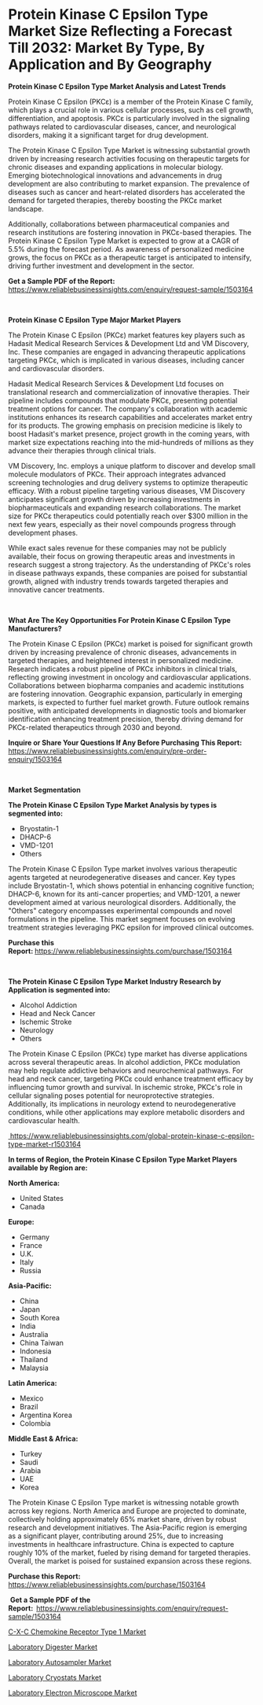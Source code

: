 <p><h1>Protein Kinase C Epsilon Type Market Size Reflecting a Forecast Till 2032: Market By Type, By Application and By Geography</h1></p><p><strong>Protein Kinase C Epsilon Type Market Analysis and Latest Trends</strong></p>
<p><p>Protein Kinase C Epsilon (PKCε) is a member of the Protein Kinase C family, which plays a crucial role in various cellular processes, such as cell growth, differentiation, and apoptosis. PKCε is particularly involved in the signaling pathways related to cardiovascular diseases, cancer, and neurological disorders, making it a significant target for drug development.</p><p>The Protein Kinase C Epsilon Type Market is witnessing substantial growth driven by increasing research activities focusing on therapeutic targets for chronic diseases and expanding applications in molecular biology. Emerging biotechnological innovations and advancements in drug development are also contributing to market expansion. The prevalence of diseases such as cancer and heart-related disorders has accelerated the demand for targeted therapies, thereby boosting the PKCε market landscape.</p><p>Additionally, collaborations between pharmaceutical companies and research institutions are fostering innovation in PKCε-based therapies. The Protein Kinase C Epsilon Type Market is expected to grow at a CAGR of 5.5% during the forecast period. As awareness of personalized medicine grows, the focus on PKCε as a therapeutic target is anticipated to intensify, driving further investment and development in the sector.</p></p>
<p><strong>Get a Sample PDF of the Report:&nbsp;</strong> <a href="https://www.reliablebusinessinsights.com/enquiry/request-sample/1503164?utm_campaign=1113&utm_medium=2&utm_source=Github&utm_content=ia&utm_term=23032025&utm_id=protein-kinase-c-epsilon-type">https://www.reliablebusinessinsights.com/enquiry/request-sample/1503164</a></p>
<p>&nbsp;</p>
<p><strong>Protein Kinase C Epsilon Type Major Market Players</strong></p>
<p><p>The Protein Kinase C Epsilon (PKCε) market features key players such as Hadasit Medical Research Services & Development Ltd and VM Discovery, Inc. These companies are engaged in advancing therapeutic applications targeting PKCε, which is implicated in various diseases, including cancer and cardiovascular disorders.</p><p>Hadasit Medical Research Services & Development Ltd focuses on translational research and commercialization of innovative therapies. Their pipeline includes compounds that modulate PKCε, presenting potential treatment options for cancer. The company's collaboration with academic institutions enhances its research capabilities and accelerates market entry for its products. The growing emphasis on precision medicine is likely to boost Hadasit's market presence, project growth in the coming years, with market size expectations reaching into the mid-hundreds of millions as they advance their therapies through clinical trials.</p><p>VM Discovery, Inc. employs a unique platform to discover and develop small molecule modulators of PKCε. Their approach integrates advanced screening technologies and drug delivery systems to optimize therapeutic efficacy. With a robust pipeline targeting various diseases, VM Discovery anticipates significant growth driven by increasing investments in biopharmaceuticals and expanding research collaborations. The market size for PKCε therapeutics could potentially reach over $300 million in the next few years, especially as their novel compounds progress through development phases.</p><p>While exact sales revenue for these companies may not be publicly available, their focus on growing therapeutic areas and investments in research suggest a strong trajectory. As the understanding of PKCε's roles in disease pathways expands, these companies are poised for substantial growth, aligned with industry trends towards targeted therapies and innovative cancer treatments.</p></p>
<p>&nbsp;</p>
<p><strong>What Are The Key Opportunities For Protein Kinase C Epsilon Type Manufacturers?</strong></p>
<p><p>The Protein Kinase C Epsilon (PKCε) market is poised for significant growth driven by increasing prevalence of chronic diseases, advancements in targeted therapies, and heightened interest in personalized medicine. Research indicates a robust pipeline of PKCε inhibitors in clinical trials, reflecting growing investment in oncology and cardiovascular applications. Collaborations between biopharma companies and academic institutions are fostering innovation. Geographic expansion, particularly in emerging markets, is expected to further fuel market growth. Future outlook remains positive, with anticipated developments in diagnostic tools and biomarker identification enhancing treatment precision, thereby driving demand for PKCε-related therapeutics through 2030 and beyond.</p></p>
<p><strong>Inquire or Share Your Questions If Any Before Purchasing This Report:</strong> <a href="https://www.reliablebusinessinsights.com/enquiry/pre-order-enquiry/1503164?utm_campaign=1113&utm_medium=2&utm_source=Github&utm_content=ia&utm_term=23032025&utm_id=protein-kinase-c-epsilon-type">https://www.reliablebusinessinsights.com/enquiry/pre-order-enquiry/1503164</a></p>
<p>&nbsp;</p>
<p><strong>Market Segmentation</strong></p>
<p><strong>The Protein Kinase C Epsilon Type Market Analysis by types is segmented into:</strong></p>
<p><ul><li>Bryostatin-1</li><li>DHACP-6</li><li>VMD-1201</li><li>Others</li></ul></p>
<p><p>The Protein Kinase C Epsilon Type market involves various therapeutic agents targeted at neurodegenerative diseases and cancer. Key types include Bryostatin-1, which shows potential in enhancing cognitive function; DHACP-6, known for its anti-cancer properties; and VMD-1201, a newer development aimed at various neurological disorders. Additionally, the "Others" category encompasses experimental compounds and novel formulations in the pipeline. This market segment focuses on evolving treatment strategies leveraging PKC epsilon for improved clinical outcomes.</p></p>
<p><strong>Purchase this Report:&nbsp;</strong><a href="https://www.reliablebusinessinsights.com/purchase/1503164?utm_campaign=1113&utm_medium=2&utm_source=Github&utm_content=ia&utm_term=23032025&utm_id=protein-kinase-c-epsilon-type">https://www.reliablebusinessinsights.com/purchase/1503164</a></p>
<p>&nbsp;</p>
<p><strong>The Protein Kinase C Epsilon Type Market Industry Research by Application is segmented into:</strong></p>
<p><ul><li>Alcohol Addiction</li><li>Head and Neck Cancer</li><li>Ischemic Stroke</li><li>Neurology</li><li>Others</li></ul></p>
<p><p>The Protein Kinase C Epsilon (PKCε) type market has diverse applications across several therapeutic areas. In alcohol addiction, PKCε modulation may help regulate addictive behaviors and neurochemical pathways. For head and neck cancer, targeting PKCε could enhance treatment efficacy by influencing tumor growth and survival. In ischemic stroke, PKCε's role in cellular signaling poses potential for neuroprotective strategies. Additionally, its implications in neurology extend to neurodegenerative conditions, while other applications may explore metabolic disorders and cardiovascular health.</p></p>
<p><a href="https://www.reliablebusinessinsights.com/global-protein-kinase-c-epsilon-type-market-r1503164?utm_campaign=1113&utm_medium=2&utm_source=Github&utm_content=ia&utm_term=23032025&utm_id=protein-kinase-c-epsilon-type">&nbsp;https://www.reliablebusinessinsights.com/global-protein-kinase-c-epsilon-type-market-r1503164</a></p>
<p><strong>In terms of Region, the Protein Kinase C Epsilon Type Market Players available by Region are:</strong></p>
<p>
    <p> <strong> North America: </strong>
        <ul>
            <li>United States</li>
            <li>Canada</li>
        </ul>
        </p> 
    <p> <strong> Europe: </strong>
        <ul>
            <li>Germany</li>
            <li>France</li>
            <li>U.K.</li>
            <li>Italy</li>
            <li>Russia</li>
        </ul>
        </p> 
    <p> <strong> Asia-Pacific: </strong>
        <ul>
            <li>China</li>
            <li>Japan</li>
            <li>South Korea</li>
            <li>India</li>
            <li>Australia</li>
            <li>China Taiwan</li>
            <li>Indonesia</li>
            <li>Thailand</li>
            <li>Malaysia</li>
        </ul>
        </p> 
    <p> <strong> Latin America: </strong>
        <ul>
            <li>Mexico</li>
            <li>Brazil</li>
            <li>Argentina Korea</li>
            <li>Colombia</li>
        </ul>
        </p> 
    <p> <strong> Middle East & Africa: </strong>
        <ul>
            <li>Turkey</li>
            <li>Saudi</li>
            <li>Arabia</li>
            <li>UAE</li>
            <li>Korea</li>
        </ul>
    </p>
    </p>
<p><p>The Protein Kinase C Epsilon Type market is witnessing notable growth across key regions. North America and Europe are projected to dominate, collectively holding approximately 65% market share, driven by robust research and development initiatives. The Asia-Pacific region is emerging as a significant player, contributing around 25%, due to increasing investments in healthcare infrastructure. China is expected to capture roughly 10% of the market, fueled by rising demand for targeted therapies. Overall, the market is poised for sustained expansion across these regions.</p></p>
<p><strong>Purchase this Report: </strong><a href="https://www.reliablebusinessinsights.com/purchase/1503164?utm_campaign=1113&utm_medium=2&utm_source=Github&utm_content=ia&utm_term=23032025&utm_id=protein-kinase-c-epsilon-type">https://www.reliablebusinessinsights.com/purchase/1503164</a></p>
<p>&nbsp;<strong>Get a Sample PDF of the Report:&nbsp;&nbsp;</strong><a href="https://www.reliablebusinessinsights.com/enquiry/request-sample/1503164?utm_campaign=1113&utm_medium=2&utm_source=Github&utm_content=ia&utm_term=23032025&utm_id=protein-kinase-c-epsilon-type">https://www.reliablebusinessinsights.com/enquiry/request-sample/1503164</a></p>
<p><strong></strong></p>
<p><p><a href="https://github.com/sivyerloucks/Market-Research-Report-List-1/blob/main/c-x-c-chemokine-receptor-type-1-market.md?utm_campaign=1113&utm_medium=2&utm_source=Github&utm_content=ia&utm_term=23032025&utm_id=protein-kinase-c-epsilon-type">C-X-C Chemokine Receptor Type 1 Market</a></p><p><a href="https://github.com/tamerlgwilt/Market-Research-Report-List-1/blob/main/laboratory-digester-market.md?utm_campaign=1113&utm_medium=2&utm_source=Github&utm_content=ia&utm_term=23032025&utm_id=protein-kinase-c-epsilon-type">Laboratory Digester Market</a></p><p><a href="https://github.com/edderkoliso1/Market-Research-Report-List-1/blob/main/laboratory-autosampler-market.md?utm_campaign=1113&utm_medium=2&utm_source=Github&utm_content=ia&utm_term=23032025&utm_id=protein-kinase-c-epsilon-type">Laboratory Autosampler Market</a></p><p><a href="https://github.com/gorbaicodaro/Market-Research-Report-List-1/blob/main/laboratory-cryostats-market.md?utm_campaign=1113&utm_medium=2&utm_source=Github&utm_content=ia&utm_term=23032025&utm_id=protein-kinase-c-epsilon-type">Laboratory Cryostats Market</a></p><p><a href="https://github.com/rwanjamiul/Market-Research-Report-List-1/blob/main/laboratory-electron-microscope-market.md?utm_campaign=1113&utm_medium=2&utm_source=Github&utm_content=ia&utm_term=23032025&utm_id=protein-kinase-c-epsilon-type">Laboratory Electron Microscope Market</a></p></p>